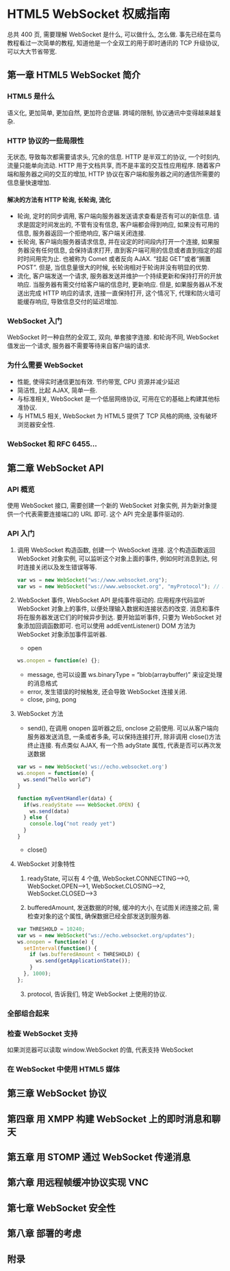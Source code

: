 # HTML5 WebSocket 权威指南

总共 400 页, 需要理解 WebSocket 是什么, 可以做什么, 怎么做.
事先已经在菜鸟教程看过一次简单的教程, 知道他是一个全双工的用于即时通讯的 TCP 升级协议, 可以大大节省带宽.

## 第一章 HTML5 WebSocket 简介

### HTML5 是什么

语义化, 更加简单, 更加自然, 更加符合逻辑.
跨域的限制, 协议通讯中变得越来越复杂.

### HTTP 协议的一些局限性

无状态, 导致每次都需要请求头, 冗余的信息. HTTP 是半双工的协议, 一个时刻内, 流量只能单向流动.
HTTP 用于文档共享, 而不是丰富的交互性应用程序.
随着客户端和服务器之间的交互的增加, HTTP 协议在客户端和服务器之间的通信所需要的信息量快速增加.

#### 解决的方法有 HTTP 轮询, 长轮询, 流化

- 轮询, 定时的同步调用, 客户端向服务器发送请求查看是否有可以的新信息. 请求是固定时间发出的, 不管有没有信息, 客户端都会得到响应, 如果没有可用的信息, 服务器返回一个拒绝响应, 客户端关闭连接.
- 长轮询, 客户端向服务器请求信息, 并在设定的时间段内打开一个连接, 如果服务器没有任何信息, 会保持请求打开, 直到客户端可用的信息或者直到指定的超时时间用完为止. 也被称为 Comet 或者反向 AJAX. “挂起 GET”或者“搁置 POST”. 但是, 当信息量很大的时候, 长轮询相对于轮询并没有明显的优势.
- 流化, 客户端发送一个请求, 服务器发送并维护一个持续更新和保持打开的开放响应. 当服务器有需交付给客户端的信息时, 更新响应. 但是, 如果服务器从不发送出完成 HTTP 响应的请求, 连接一直保持打开, 这个情况下, 代理和防火墙可能缓存响应, 导致信息交付的延迟增加.

### WebSocket 入门

WebSocket 时一种自然的全双工, 双向, 单套接字连接.
和轮询不同, WebSocket 值发出一个请求, 服务器不需要等待来自客户端的请求.

### 为什么需要 WebSocket

- 性能, 使得实时通信更加有效. 节约带宽, CPU 资源并减少延迟
- 简洁性, 比起 AJAX, 简单一些.
- 与标准相关, WebSocket 是一个低层网络协议, 可用在它的基础上构建其他标准协议.
- 与 HTML5 相关, WebSocket 为 HTML5 提供了 TCP 风格的网络, 没有破坏浏览器安全性.

### WebSocket 和 RFC 6455...

## 第二章 WebSocket API

### API 概览

使用 WebSocket 接口, 需要创建一个新的 WebSocket 对象实例, 并为新对象提供一个代表需要连接端口的 URL 即可.
这个 API 完全是事件驱动的.

### API 入门

1. 调用 WebSocket 构造函数, 创建一个 WebSocket 连接. 这个构造函数返回 WebSocket 对象实例, 可以监听这个对象上面的事件, 例如何时消息到达, 何时连接关闭以及发生错误等等.

   ```js
   var ws = new WebSocket("ws://www.websocket.org");
   var ws = new WebSocket("ws://www.websocket.org", "myProtocol"); // myProtocol是子协议, 需要服务器和客户端都知道, 匹配的, 例如XMPP和STOMP
   ```

2. WebSocket 事件, WebSocket API 是纯事件驱动的. 应用程序代码监听 WebSocket 对象上的事件, 以便处理输入数据和连接状态的改变. 消息和事件将在服务器发送它们的时候异步到达. 要开始监听事件, 只要为 WebSocket 对象添加回调函数即可. 也可以使用 addEventListener() DOM 方法为 WebSocket 对象添加事件监听器.

   - open

   ```js
   ws.onopen = function(e) {};
   ```

   - message, 也可以设置 ws.binaryType = “blob(arraybuffer)” 来设定处理的消息格式
   - error, 发生错误的时候触发, 还会导致 WebSocket 连接关闭.
   - close, ping, pong

3. WebSocket 方法

   - send(), 在调用 onopen 监听器之后, onclose 之前使用. 可以从客户端向服务器发送消息, 一条或者多条, 可以保持连接打开, 除非调用 close()方法终止连接. 有点类似 AJAX, 有一个热 adyState 属性, 代表是否可以再次发送数据

   ```js
   var ws = new WebSocket('ws://echo.websocket.org')
   ws.onopen = function(e) {
     ws.send(“hello world”)
   }

   function myEventHandler(data) {
     if(ws.readyState === WebSocket.OPEN) {
       ws.send(data)
     } else {
       console.log("not ready yet")
     }
   }
   ```

   - close()

4. WebSocket 对象特性

   1. readyState, 可以有 4 个值, WebSocket.CONNECTING-->0, WebSocket.OPEN-->1, WebSocket.CLOSING-->2, WebSocket.CLOSED-->3

   2. bufferedAmount, 发送数据的时候, 缓冲的大小, 在试图关闭连接之前, 需检查对象的这个属性, 确保数据已经全部发送到服务器.

   ```js
   var THRESHOLD = 10240;
   var ws = new WebSocket("ws://echo.websocket.org/updates");
   ws.onopen = function(e) {
     setInterval(function() {
       if (ws.bufferedAmount < THRESHOLD) {
         ws.send(getApplicationState());
       }
     }, 1000);
   };
   ```

   3. protocol, 告诉我们, 特定 WebSocket 上使用的协议.

### 全部组合起来

### 检查 WebSocket 支持

如果浏览器可以读取 window.WebSocket 的值, 代表支持 WebSocket

### 在 WebSocket 中使用 HTML5 媒体

## 第三章 WebSocket 协议

## 第四章 用 XMPP 构建 WebSocket 上的即时消息和聊天

## 第五章 用 STOMP 通过 WebSocket 传递消息

## 第六章 用远程帧缓冲协议实现 VNC

## 第七章 WebSocket 安全性

## 第八章 部署的考虑

## 附录
